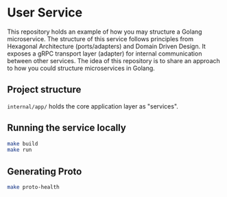 # User Service 

This repository holds an example of how you may structure a Golang microservice. The structure of this service follows principles 
from Hexagonal Architecture (ports/adapters) and Domain Driven Design. It exposes a gRPC transport layer (adapter) for internal communication 
between other services. The idea of this repository is to share an approach to how you could structure microservices in Golang.

## Project structure 

`internal/app/` holds the core application layer as "services".

## Running the service locally 

```sh 
make build 
make run 
```

## Generating Proto 

```sh
make proto-health
```

